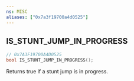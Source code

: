 ```yaml
---
ns: MISC
aliases: ["0x7a3f19700a4d0525"]
---
```

## IS_STUNT_JUMP_IN_PROGRESS

```c
// 0x7A3F19700A4D0525
bool IS_STUNT_JUMP_IN_PROGRESS();
```

Returns true if a stunt jump is in progress.

